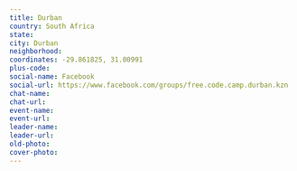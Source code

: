 ```yaml
---
title: Durban
country: South Africa
state: 
city: Durban
neighborhood: 
coordinates: -29.861825, 31.00991
plus-code:
social-name: Facebook
social-url: https://www.facebook.com/groups/free.code.camp.durban.kzn
chat-name:
chat-url:
event-name:
event-url:
leader-name:
leader-url:
old-photo: 
cover-photo:
---
```

